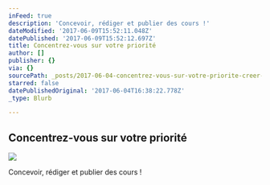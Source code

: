 ```yaml
---
inFeed: true
description: 'Concevoir, rédiger et publier des cours !'
dateModified: '2017-06-09T15:52:11.048Z'
datePublished: '2017-06-09T15:52:12.697Z'
title: Concentrez-vous sur votre priorité
author: []
publisher: {}
via: {}
sourcePath: _posts/2017-06-04-concentrez-vous-sur-votre-priorite-creer-des-cours.md
starred: false
datePublishedOriginal: '2017-06-04T16:38:22.778Z'
_type: Blurb

---
```

## **Concentrez-vous sur votre priorité**
![](https://the-grid-user-content.s3-us-west-2.amazonaws.com/141632b1-3679-4a71-a538-05886acdb6b8.png)

Concevoir, rédiger et publier des cours !